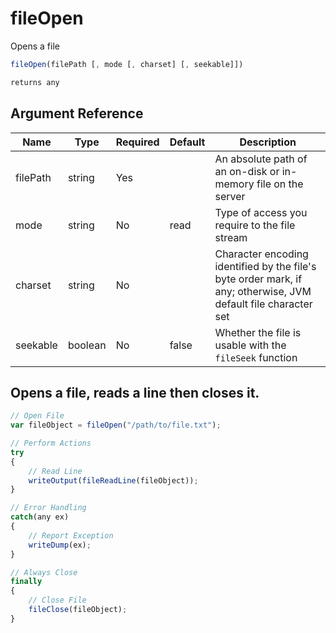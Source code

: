 # fileOpen

Opens a file

```javascript
fileOpen(filePath [, mode [, charset] [, seekable]])
```

```javascript
returns any
```

## Argument Reference

| Name | Type | Required | Default | Description |
| --- | --- | --- | --- | --- |
| filePath | string | Yes |  | An absolute path of an on-disk or in-memory file on the server |
| mode | string | No | read | Type of access you require to the file stream |
| charset | string | No |  | Character encoding identified by the file's byte order mark, if any; otherwise, JVM default file character set |
| seekable | boolean | No | false | Whether the file is usable with the `fileSeek` function |

## Opens a file, reads a line then closes it.

```javascript
// Open File
var fileObject = fileOpen("/path/to/file.txt");

// Perform Actions
try
{
	// Read Line
	writeOutput(fileReadLine(fileObject));
}

// Error Handling
catch(any ex)
{
	// Report Exception
	writeDump(ex);
}

// Always Close
finally
{
	// Close File
	fileClose(fileObject);
}
```
